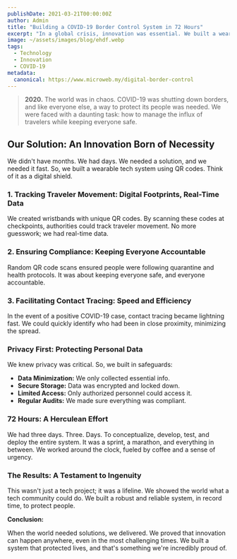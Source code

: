 ```yaml
---
publishDate: 2021-03-21T00:00:00Z
author: Admin
title: "Building a COVID-19 Border Control System in 72 Hours"
excerpt: "In a global crisis, innovation was essential. We built a wearable tech system with QR codes to manage borders, ensuring safety and privacy. Real solutions, real impact."
image: ~/assets/images/blog/ehdf.webp
tags:
  - Technology
  - Innovation
  - COVID-19
metadata:
  canonical: https://www.microweb.my/digital-border-control
---
```


> **2020.** The world was in chaos. COVID-19 was shutting down borders, and like everyone else, a way to protect its people was needed. We were faced with a daunting task: how to manage the influx of travelers while keeping everyone safe.

## Our Solution: An Innovation Born of Necessity

We didn't have months. We had days. We needed a solution, and we needed it fast. So, we built a wearable tech system using QR codes. Think of it as a digital shield.

### 1. Tracking Traveler Movement: Digital Footprints, Real-Time Data

We created wristbands with unique QR codes. By scanning these codes at checkpoints, authorities could track traveler movement. No more guesswork; we had real-time data.

### 2. Ensuring Compliance: Keeping Everyone Accountable

Random QR code scans ensured people were following quarantine and health protocols. It was about keeping everyone safe, and everyone accountable.

### 3. Facilitating Contact Tracing: Speed and Efficiency

In the event of a positive COVID-19 case, contact tracing became lightning fast. We could quickly identify who had been in close proximity, minimizing the spread.

### Privacy First: Protecting Personal Data

We knew privacy was critical. So, we built in safeguards:

* **Data Minimization:** We only collected essential info.
* **Secure Storage:** Data was encrypted and locked down.
* **Limited Access:** Only authorized personnel could access it.
* **Regular Audits:** We made sure everything was compliant.

### 72 Hours: A Herculean Effort

We had three days. Three. Days. To conceptualize, develop, test, and deploy the entire system. It was a sprint, a marathon, and everything in between. We worked around the clock, fueled by coffee and a sense of urgency.

### The Results: A Testament to Ingenuity

This wasn't just a tech project; it was a lifeline. We showed the world what a tech community could do. We built a robust and reliable system, in record time, to protect people.

**Conclusion:**

When the world needed solutions, we delivered. We proved that innovation can happen anywhere, even in the most challenging times. We built a system that protected lives, and that's something we're incredibly proud of.